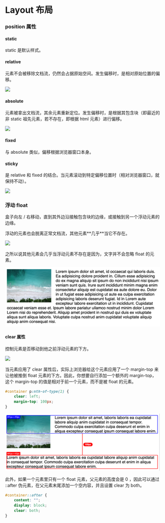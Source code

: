 # Layout 布局

### position 属性

#### static

static 是默认样式。

#### relative

元素不会被移除文档流，仍然会占据原始空间。发生偏移时，是相对原始位置的偏移。

![](../.gitbook/assets/iShot2022-04-23\_18.10.12.gif)

#### absolute

元素被拿出文档流，其余元素重新定位。发生偏移时，是根据其包含块（即最近的非 static 祖先元素，若不存在，即根据 html 元素）进行偏移。

![](../.gitbook/assets/iShot2022-04-24\_00.37.49.gif)

#### fixed

与 absolute 类似，偏移根据浏览器窗口本身。

#### sticky

是 relative 和 fixed 的结合。当元素滚动到特定偏移位置时（相对浏览器窗口，就保持不动）。

![](../.gitbook/assets/iShot2022-04-24\_00.55.49.gif)

### 浮动 float

盒子向左 / 右移动，直到其外边沿接触包含块的边缘，或接触到另一个浮动元素的边缘。

浮动的元素也会脱离正常文档流，其他元素\*\*几乎\*\*当它不存在。

![](../.gitbook/assets/iShot2022-04-24\_18.37.01.gif)

之所以说其他元素会几乎当浮动元素不存在是因为，文字并不会忽略 float 的元素。

![](../.gitbook/assets/image-20220425164318007.png)

#### clear 属性

控制元素是否移动到他之前浮动元素的下方。

![](../.gitbook/assets/iShot2022-04-25\_16.53.09.gif)

当元素应用了 clear 属性后，实际上浏览器给这个元素应用了一个 margin-top 来让他被推倒 float 元素的下方。因此，你想要自行添加一个额外的 margin-top，这个 margin-top 的值是相对于前一个元素，而不是被 float 的元素。

```css
#container p:nth-of-type(2) {
    clear: left;
    margin-top: 100px;
}
```

![](../.gitbook/assets/image-20220425165817639.png)

此外，如果一个元素里只有一个 float 元素，父元素的高度会是 0 ，因此可以通过 ::after 伪元素，在父元素末尾添加一个空内容，并且设置 clear 为 both。

```css
#container::after {
    content: "";
    display: block;
    clear: both;
}
```
